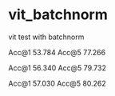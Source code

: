 # vit_batchnorm
vit test with batchnorm

Acc@1 53.784 Acc@5 77.266  

Acc@1 56.340 Acc@5 79.732

Acc@1 57.030 Acc@5 80.262
